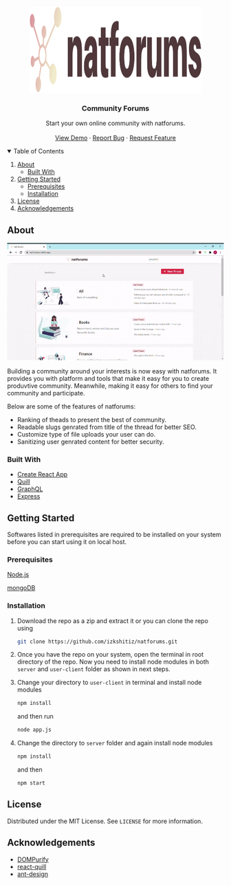 <p align="center">
  <a href="#">
    <img src="user-client/src/resources/default-monochrome.svg" alt="natforums logo" width="400" height="200">
  </a>

  <h3 align="center">Community Forums</h3>

  <p align="center">
    Start your own online community with natforums.
    <br />
    <br />
    <a href="https://natforums.netlify.app">View Demo</a>
    ·
    <a href="https://github.com/izkshitiz/natforums/issues">Report Bug</a>
    ·
    <a href="https://github.com/izkshitiz/natforums/issues">Request Feature</a>
  </p>
</p>

<!-- TABLE OF CONTENTS -->
<details open="open">
  <summary>Table of Contents</summary>
  <ol>
    <li>
      <a href="#about">About</a>
      <ul>
        <li><a href="#built-with">Built With</a></li>
      </ul>
    </li>
    <li>
      <a href="#getting-started">Getting Started</a>
      <ul>
        <li><a href="#prerequisites">Prerequisites</a></li>
        <li><a href="#installation">Installation</a></li>
      </ul>
    </li>
    <li><a href="#license">License</a></li>
    <li><a href="#acknowledgements">Acknowledgements</a></li>
  </ol>
</details>


## About
<p align="center">
  <a href="#">
    <img src="user-client/public/readme/natforums%20vid.gif" alt="Logo" >
  </a>
</p>


Building a community around your interests is now easy with natforums. It provides you with platform and tools that make it easy for you to create produvtive community. 
Meanwhile, making it easy for others to find your community and participate.

 Below are some of the features of natforums:
 
 * Ranking of theads to present the best of community.
 * Readable slugs genrated from title of the thread for better SEO.
 * Customize type of file uploads your user can do.
 * Sanitizing user genrated content for better security.
 
 ### Built With

 * [Create React App](https://github.com/facebook/create-react-app)
 * [Quill](https://quilljs.com/)
 * [GraphQL](https://graphql.org/)
 * [Express](https://expressjs.com/)

## Getting Started

Softwares listed in prerequisites are required to be installed on your system before you can start using it on local host.

### Prerequisites

[Node.js](https://nodejs.org/en/)

[mongoDB](https://www.mongodb.com/try/download/community)

### Installation

1. Download the repo as a zip and extract it or you can clone the repo using
   ```sh
   git clone https://github.com/izkshitiz/natforums.git
   ```
2. Once you have the repo on your system, open the terminal in root directory of the repo. Now you need to install node modules in both `server` and `user-client` folder as shown in next steps.
3. Change your directory to `user-client` in terminal and install node modules
 
   ```sh
   npm install
   ```
   and then run 
   
   ```sh
   node app.js
   ```
4. Change the directory to `server` folder and again install node modules
   
   ```sh
   npm install
   ```
   and then 
   ```sh
   npm start
   ```


<!-- LICENSE -->
## License

Distributed under the MIT License. See `LICENSE` for more information.


<!-- ACKNOWLEDGEMENTS -->
## Acknowledgements
* [DOMPurify](https://github.com/cure53/DOMPurify)
* [react-quill](https://github.com/zenoamaro/react-quill)
* [ant-design](https://github.com/ant-design/ant-design/)
